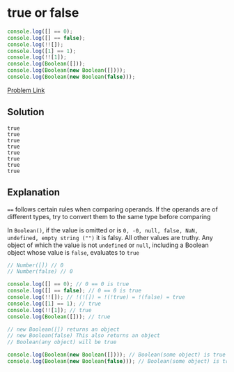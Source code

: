 # true or false

```js
console.log([] == 0);
console.log([] == false);
console.log(!![]);
console.log([1] == 1);
console.log(!![1]);
console.log(Boolean([]));
console.log(Boolean(new Boolean([])));
console.log(Boolean(new Boolean(false)));
```

[Problem Link](https://bigfrontend.dev/quiz/true-or-false)

## Solution

```
true
true
true
true
true
true
true
true
```

## Explanation

`==` follows certain rules when comparing operands. If the operands are of different types, try to convert them to the same type before comparing

In `Boolean()`, if the value is omitted or is `0, -0, null, false, NaN, undefined, empty string ("")` it is falsy. All other values are truthy. Any object of which the value is not `undefined` or `null`, including a Boolean object whose value is `false`, evaluates to `true`

```js
// Number([]) // 0
// Number(false) // 0

console.log([] == 0); // 0 == 0 is true
console.log([] == false); // 0 == 0 is true
console.log(!![]); // !(![]) = !(!true) = !(false) = true
console.log([1] == 1); // true
console.log(!![1]); // true
console.log(Boolean([])); // true

// new Boolean([]) returns an object
// new Boolean(false) This also returns an object
// Boolean(any object) will be true

console.log(Boolean(new Boolean([]))); // Boolean(some object) is true
console.log(Boolean(new Boolean(false))); // Boolean(some object) is true
```
